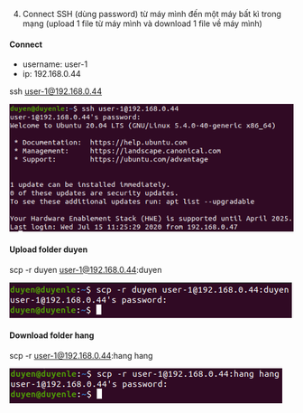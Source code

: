 4. Connect SSH (dùng password) từ máy mình đến một máy bất kì trong mạng (upload 1 file từ máy mình và download 1 file về máy mình)

#### Connect

- username: user-1
- ip: 192.168.0.44

ssh user-1@192.168.0.44

![Connect](./images/connect.png)

#### Upload folder duyen

scp -r duyen user-1@192.168.0.44:duyen

![Up](./images/up.png)

#### Download folder hang

scp -r user-1@192.168.0.44:hang hang

![Down](./images/down.png)
